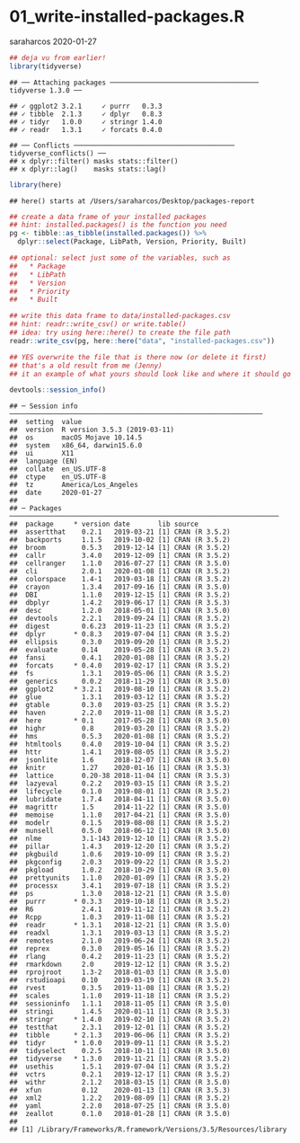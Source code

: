 01\_write-installed-packages.R
================
saraharcos
2020-01-27

``` r
## deja vu from earlier!
library(tidyverse)
```

    ## ── Attaching packages ───────────────────────────────────── tidyverse 1.3.0 ──

    ## ✓ ggplot2 3.2.1     ✓ purrr   0.3.3
    ## ✓ tibble  2.1.3     ✓ dplyr   0.8.3
    ## ✓ tidyr   1.0.0     ✓ stringr 1.4.0
    ## ✓ readr   1.3.1     ✓ forcats 0.4.0

    ## ── Conflicts ──────────────────────────────────────── tidyverse_conflicts() ──
    ## x dplyr::filter() masks stats::filter()
    ## x dplyr::lag()    masks stats::lag()

``` r
library(here)
```

    ## here() starts at /Users/saraharcos/Desktop/packages-report

``` r
## create a data frame of your installed packages
## hint: installed.packages() is the function you need
pg <- tibble::as_tibble(installed.packages()) %>%
  dplyr::select(Package, LibPath, Version, Priority, Built)

## optional: select just some of the variables, such as
##   * Package
##   * LibPath
##   * Version
##   * Priority
##   * Built

## write this data frame to data/installed-packages.csv
## hint: readr::write_csv() or write.table()
## idea: try using here::here() to create the file path
readr::write_csv(pg, here::here("data", "installed-packages.csv"))

## YES overwrite the file that is there now (or delete it first)
## that's a old result from me (Jenny)
## it an example of what yours should look like and where it should go

devtools::session_info()
```

    ## ─ Session info ───────────────────────────────────────────────────────────────
    ##  setting  value                       
    ##  version  R version 3.5.3 (2019-03-11)
    ##  os       macOS Mojave 10.14.5        
    ##  system   x86_64, darwin15.6.0        
    ##  ui       X11                         
    ##  language (EN)                        
    ##  collate  en_US.UTF-8                 
    ##  ctype    en_US.UTF-8                 
    ##  tz       America/Los_Angeles         
    ##  date     2020-01-27                  
    ## 
    ## ─ Packages ───────────────────────────────────────────────────────────────────
    ##  package     * version date       lib source        
    ##  assertthat    0.2.1   2019-03-21 [1] CRAN (R 3.5.2)
    ##  backports     1.1.5   2019-10-02 [1] CRAN (R 3.5.2)
    ##  broom         0.5.3   2019-12-14 [1] CRAN (R 3.5.2)
    ##  callr         3.4.0   2019-12-09 [1] CRAN (R 3.5.2)
    ##  cellranger    1.1.0   2016-07-27 [1] CRAN (R 3.5.0)
    ##  cli           2.0.1   2020-01-08 [1] CRAN (R 3.5.2)
    ##  colorspace    1.4-1   2019-03-18 [1] CRAN (R 3.5.2)
    ##  crayon        1.3.4   2017-09-16 [1] CRAN (R 3.5.0)
    ##  DBI           1.1.0   2019-12-15 [1] CRAN (R 3.5.2)
    ##  dbplyr        1.4.2   2019-06-17 [1] CRAN (R 3.5.3)
    ##  desc          1.2.0   2018-05-01 [1] CRAN (R 3.5.0)
    ##  devtools      2.2.1   2019-09-24 [1] CRAN (R 3.5.2)
    ##  digest        0.6.23  2019-11-23 [1] CRAN (R 3.5.2)
    ##  dplyr       * 0.8.3   2019-07-04 [1] CRAN (R 3.5.2)
    ##  ellipsis      0.3.0   2019-09-20 [1] CRAN (R 3.5.2)
    ##  evaluate      0.14    2019-05-28 [1] CRAN (R 3.5.2)
    ##  fansi         0.4.1   2020-01-08 [1] CRAN (R 3.5.2)
    ##  forcats     * 0.4.0   2019-02-17 [1] CRAN (R 3.5.2)
    ##  fs            1.3.1   2019-05-06 [1] CRAN (R 3.5.2)
    ##  generics      0.0.2   2018-11-29 [1] CRAN (R 3.5.0)
    ##  ggplot2     * 3.2.1   2019-08-10 [1] CRAN (R 3.5.2)
    ##  glue          1.3.1   2019-03-12 [1] CRAN (R 3.5.2)
    ##  gtable        0.3.0   2019-03-25 [1] CRAN (R 3.5.2)
    ##  haven         2.2.0   2019-11-08 [1] CRAN (R 3.5.2)
    ##  here        * 0.1     2017-05-28 [1] CRAN (R 3.5.0)
    ##  highr         0.8     2019-03-20 [1] CRAN (R 3.5.2)
    ##  hms           0.5.3   2020-01-08 [1] CRAN (R 3.5.2)
    ##  htmltools     0.4.0   2019-10-04 [1] CRAN (R 3.5.2)
    ##  httr          1.4.1   2019-08-05 [1] CRAN (R 3.5.2)
    ##  jsonlite      1.6     2018-12-07 [1] CRAN (R 3.5.0)
    ##  knitr         1.27    2020-01-16 [1] CRAN (R 3.5.3)
    ##  lattice       0.20-38 2018-11-04 [1] CRAN (R 3.5.3)
    ##  lazyeval      0.2.2   2019-03-15 [1] CRAN (R 3.5.2)
    ##  lifecycle     0.1.0   2019-08-01 [1] CRAN (R 3.5.2)
    ##  lubridate     1.7.4   2018-04-11 [1] CRAN (R 3.5.0)
    ##  magrittr      1.5     2014-11-22 [1] CRAN (R 3.5.0)
    ##  memoise       1.1.0   2017-04-21 [1] CRAN (R 3.5.0)
    ##  modelr        0.1.5   2019-08-08 [1] CRAN (R 3.5.2)
    ##  munsell       0.5.0   2018-06-12 [1] CRAN (R 3.5.0)
    ##  nlme          3.1-143 2019-12-10 [1] CRAN (R 3.5.2)
    ##  pillar        1.4.3   2019-12-20 [1] CRAN (R 3.5.2)
    ##  pkgbuild      1.0.6   2019-10-09 [1] CRAN (R 3.5.2)
    ##  pkgconfig     2.0.3   2019-09-22 [1] CRAN (R 3.5.2)
    ##  pkgload       1.0.2   2018-10-29 [1] CRAN (R 3.5.0)
    ##  prettyunits   1.1.0   2020-01-09 [1] CRAN (R 3.5.2)
    ##  processx      3.4.1   2019-07-18 [1] CRAN (R 3.5.2)
    ##  ps            1.3.0   2018-12-21 [1] CRAN (R 3.5.0)
    ##  purrr       * 0.3.3   2019-10-18 [1] CRAN (R 3.5.2)
    ##  R6            2.4.1   2019-11-12 [1] CRAN (R 3.5.2)
    ##  Rcpp          1.0.3   2019-11-08 [1] CRAN (R 3.5.2)
    ##  readr       * 1.3.1   2018-12-21 [1] CRAN (R 3.5.0)
    ##  readxl        1.3.1   2019-03-13 [1] CRAN (R 3.5.2)
    ##  remotes       2.1.0   2019-06-24 [1] CRAN (R 3.5.2)
    ##  reprex        0.3.0   2019-05-16 [1] CRAN (R 3.5.2)
    ##  rlang         0.4.2   2019-11-23 [1] CRAN (R 3.5.2)
    ##  rmarkdown     2.0     2019-12-12 [1] CRAN (R 3.5.2)
    ##  rprojroot     1.3-2   2018-01-03 [1] CRAN (R 3.5.0)
    ##  rstudioapi    0.10    2019-03-19 [1] CRAN (R 3.5.2)
    ##  rvest         0.3.5   2019-11-08 [1] CRAN (R 3.5.2)
    ##  scales        1.1.0   2019-11-18 [1] CRAN (R 3.5.2)
    ##  sessioninfo   1.1.1   2018-11-05 [1] CRAN (R 3.5.0)
    ##  stringi       1.4.5   2020-01-11 [1] CRAN (R 3.5.3)
    ##  stringr     * 1.4.0   2019-02-10 [1] CRAN (R 3.5.2)
    ##  testthat      2.3.1   2019-12-01 [1] CRAN (R 3.5.2)
    ##  tibble      * 2.1.3   2019-06-06 [1] CRAN (R 3.5.2)
    ##  tidyr       * 1.0.0   2019-09-11 [1] CRAN (R 3.5.2)
    ##  tidyselect    0.2.5   2018-10-11 [1] CRAN (R 3.5.0)
    ##  tidyverse   * 1.3.0   2019-11-21 [1] CRAN (R 3.5.2)
    ##  usethis       1.5.1   2019-07-04 [1] CRAN (R 3.5.2)
    ##  vctrs         0.2.1   2019-12-17 [1] CRAN (R 3.5.2)
    ##  withr         2.1.2   2018-03-15 [1] CRAN (R 3.5.0)
    ##  xfun          0.12    2020-01-13 [1] CRAN (R 3.5.3)
    ##  xml2          1.2.2   2019-08-09 [1] CRAN (R 3.5.2)
    ##  yaml          2.2.0   2018-07-25 [1] CRAN (R 3.5.0)
    ##  zeallot       0.1.0   2018-01-28 [1] CRAN (R 3.5.0)
    ## 
    ## [1] /Library/Frameworks/R.framework/Versions/3.5/Resources/library
